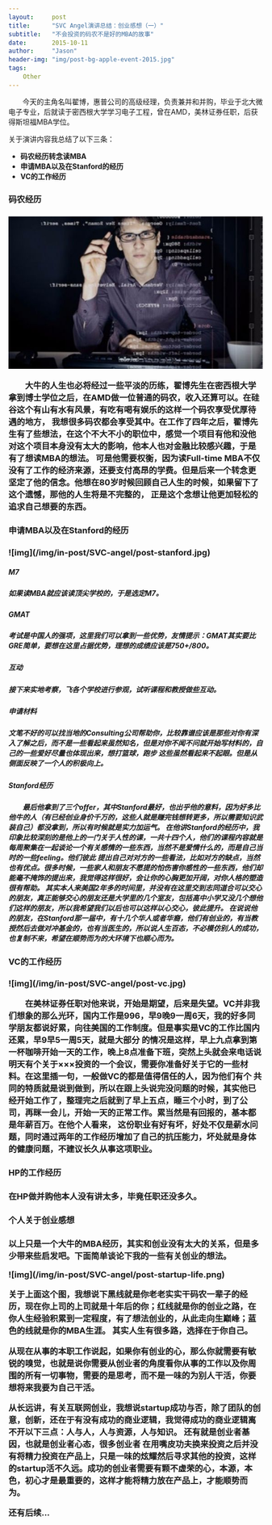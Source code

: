 ```yaml
---
layout:     post
title:      "SVC Angel演讲总结：创业感想（一）"
subtitle:   "不会投资的码农不是好的MBA的故事"
date:       2015-10-11
author:     "Jason"
header-img: "img/post-bg-apple-event-2015.jpg"
tags:
    Other
---
```


<p style="text-indent:2em">今天的主角名叫翟博，惠普公司的高级经理，负责兼并和并购，毕业于北大微电子专业，后就读于密西根大学学习电子工程，曾在AMD，美林证券任职，后获得斯坦福MBA学位。</p>

关于演讲内容我总结了以下三条：

* **码农经历转念读MBA**
* **申请MBA以及在Stanford的经历**
* **VC的工作经历**

<h3>码农经历<h3>

![img](/img/in-post/SVC-angel/post-coder.jpg)

<p style="text-indent:2em">大牛的人生也必将经过一些平淡的历练，翟博先生在密西根大学拿到博士学位之后，在AMD做一位普通的码农，收入还算可以。在硅谷这个有山有水有风景，有吃有喝有娱乐的这样一个码农享受优厚待遇的地方，
我想很多码农都会享受其中。在工作了四年之后，翟博先生有了些想法，在这个不大不小的职位中，感觉一个项目有他和没他对这个项目本身没有太大的影响，他本人也对金融比较感兴趣，于是有了想读MBA的想法。
可是他需要权衡，因为读Full-time MBA不仅没有了工作的经济来源，还要支付高昂的学费。但是后来一个转念更坚定了他的信念。他想在80岁时候回顾自己人生的时候，如果留下了这个遗憾，那他的人生将是不完整的，
正是这个念想让他更加轻松的追求自己想要的东西。</p>


<h3>申请MBA以及在Stanford的经历<h3>
![img](/img/in-post/SVC-angel/post-stanford.jpg)
<h5>M7<h5>
<p>如果读MBA就应该读顶尖学校的，于是选定M7。</p>
<h5>GMAT<h5>
<p>考试是中国人的强项，这里我们可以拿到一些优势，友情提示：GMAT其实要比GRE简单，要想在这里占据优势，理想的成绩应该是750+/800。</p>
<h5>互动<h5>
<p>接下来实地考察，飞各个学校进行参观，试听课程和教授做些互动。</p>
<h5>申请材料<h5>
<p>文笔不好的可以找当地的Consulting公司帮助你，比较靠谱应该是那些对你有深入了解之后，而不是一些看起来虽然知名，但是对你不闻不问就开始写材料的，自己的一些爱好尽量也体现出来，想打篮球，跑步
这些虽然看起来不起眼。但是从侧面反映了一个人的积极向上。</p>
<h5>Stanford经历<h5>
<p style="text-indent:2em">最后他拿到了三个offer，其中Stanford最好，也出乎他的意料，因为好多比他牛的人（有已经创业身价千万的，这些人就是赚完钱想转更多，所以需要知识武装自己）都没拿到，所以有时候就是实力加运气。
在他讲Stanford的经历中，我印象比较深刻的是他上的一门关于人性的课，一共十四个人，他们的课程内容就是每周聚集在一起谈论一个有关感情的一些东西，当然不是爱情什么的，而是自己当时的一些feeling。他们彼此
提出自己对对方的一些看法，比如对方的缺点，当然也有优点。很多时候，一些家人和朋友不愿提的怕伤害你感性的一些东西，他们却能毫不掩饰的提出来，我觉得这样很好，会让你的心胸更加开阔，对你人格的塑造很有帮助。
其实本人来美国2年多的时间里，并没有在这里交到志同道合可以交心的朋友，真正能够交心的朋友还是大学里的几个室友，包括高中小学又没几个想他们这样的朋友，所以我希望我们以后也可以这样以心交心，彼此提升。
在说说他的朋友，在Stanford那一届中，有十几个华人或者华裔，他们有创业的，有当教授然后去做对冲基金的，也有当医生的，所以说人生百态，不必模仿别人的成功，也复制不来，希望在顺势而为的大环境下也顺心而为。</p>

<h3>VC的工作经历<h3>
![img](/img/in-post/SVC-angel/post-vc.jpg)
<p style="text-indent:2em">在美林证券任职对他来说，开始是期望，后来是失望。VC并非我们想象的那么光环，国内工作是996，早9晚9一周6天，我的好多同学朋友都说好累，向往美国的工作制度。但是事实是VC的工作比国内还累，早9早5一周5天，就是大部分
的情况是这样，早上九点拿到第一杯咖啡开始一天的工作，晚上8点准备下班，突然上头就会来电话说明天有个关于×××投资的一个会议，需要你准备好关于它的一些材料。在这里插一句，一般做VC的都是值得信任的人，因为他们有个
共同的特质就是说到做到，所以在跟上头说完没问题的时候，其实他已经开始工作了，整理完之后就到了早上五点，睡三个小时，到了公司，再眯一会儿，开始一天的正常工作。累当然是有回报的，基本都是年薪百万。在他个人看来，
这份职业有好有坏，好处不仅是薪水问题，同时通过两年的工作经历增加了自己的抗压能力，坏处就是身体的健康问题，不建议长久从事这项职业。</p>

<h3>HP的工作经历<h3>
在HP做并购他本人没有讲太多，毕竟任职还没多久。


<h3>个人关于创业感想<h3>
<p>以上只是一个大牛的MBA经历，其实和创业没有太大的关系，但是多少带来些启发吧。下面简单谈论下我的一些有关创业的想法。</p>
![img](/img/in-post/SVC-angel/post-startup-life.png)
<p>关于上面这个图，我想说下黑线就是你老老实实干码农一辈子的经历，现在你上司的上司就是十年后的你；红线就是你的创业之路，在你人生经验积累到一定程度，有了想法创业的，从此走向生巅峰；蓝色的线就是你的MBA生涯。
其实人生有很多路，选择在于你自己。<p>

<p>从现在从事的本职工作说起，如果你有创业的心，那么你就需要有敏锐的嗅觉，也就是说你需要从创业者的角度看你从事的工作以及你周围的所有一切事物，需要的是思考，而不是一味的为别人干活，你要想将来我要为自己干活。</p>

<p>从长远讲，有关互联网创业，我想说startup成功与否，除了团队的创意，创新，还在于有没有成功的商业逻辑，我觉得成功的商业逻辑离不开以下三点：人与人，人与资源，人与知识。 还有就是创业者基因，也就是创业者心态，很多创业者
在用嘴皮功夫换来投资之后并没有将精力投资在产品上，只是一味的炫耀然后寻求其他的投资，这样的startup活不久远。成功的创业者需要有颗不虚荣的心，本源，本色，初心才是最重要的，这样才能将精力放在产品上，才能顺势而为。</p>

还有后续...













































